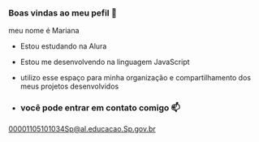 ### Boas vindas ao meu pefil 💟

meu nome é Mariana

- Estou estudando na Alura
- Estou me desenvolvendo na linguagem JavaScript
- utilizo esse espaço para minha organização e compartilhamento dos meus projetos desenvolvidos

- ### você pode entrar em contato comigo 📫

00001105101034Sp@al.educacao.Sp.gov.br



